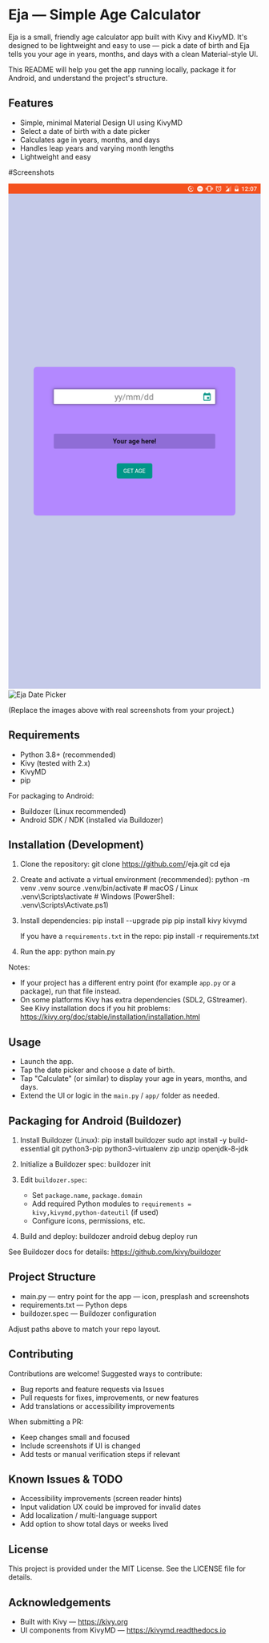 # Eja — Simple Age Calculator

Eja is a small, friendly age calculator app built with Kivy and KivyMD. It's designed to be lightweight and easy to use — pick a date of birth and Eja tells you your age in years, months, and days with a clean Material-style UI.

This README will help you get the app running locally, package it for Android, and understand the project's structure.

## Features

- Simple, minimal Material Design UI using KivyMD
- Select a date of birth with a date picker
- Calculates age in years, months, and days
- Handles leap years and varying month lengths
- Lightweight and easy

#Screenshots

![Eja Main Screen](screenshots/Screenshot_20250820-120725.png)
![Eja Date Picker](docs/screenshot-datepicker.png)

(Replace the images above with real screenshots from your project.)

## Requirements

- Python 3.8+ (recommended)
- Kivy (tested with 2.x)
- KivyMD
- pip

For packaging to Android:
- Buildozer (Linux recommended)
- Android SDK / NDK (installed via Buildozer)

## Installation (Development)

1. Clone the repository:
   git clone https://github.com/<your-username>/eja.git
   cd eja

2. Create and activate a virtual environment (recommended):
   python -m venv .venv
   source .venv/bin/activate  # macOS / Linux
   .venv\Scripts\activate     # Windows (PowerShell: .venv\Scripts\Activate.ps1)

3. Install dependencies:
   pip install --upgrade pip
   pip install kivy kivymd

   If you have a `requirements.txt` in the repo:
   pip install -r requirements.txt

4. Run the app:
   python main.py

Notes:
- If your project has a different entry point (for example `app.py` or a package), run that file instead.
- On some platforms Kivy has extra dependencies (SDL2, GStreamer). See Kivy installation docs if you hit problems: https://kivy.org/doc/stable/installation/installation.html

## Usage

- Launch the app.
- Tap the date picker and choose a date of birth.
- Tap "Calculate" (or similar) to display your age in years, months, and days.
- Extend the UI or logic in the `main.py` / `app/` folder as needed.

## Packaging for Android (Buildozer)

1. Install Buildozer (Linux):
   pip install buildozer
   sudo apt install -y build-essential git python3-pip python3-virtualenv zip unzip openjdk-8-jdk

2. Initialize a Buildozer spec:
   buildozer init

3. Edit `buildozer.spec`:
   - Set `package.name`, `package.domain`
   - Add required Python modules to `requirements = kivy,kivymd,python-dateutil` (if used)
   - Configure icons, permissions, etc.

4. Build and deploy:
   buildozer android debug deploy run

See Buildozer docs for details: https://github.com/kivy/buildozer

## Project Structure 


- main.py — entry point for the app
— icon, presplash and screenshots
- requirements.txt — Python deps 
- buildozer.spec — Buildozer configuration

Adjust paths above to match your repo layout.

## Contributing

Contributions are welcome! Suggested ways to contribute:

- Bug reports and feature requests via Issues
- Pull requests for fixes, improvements, or new features
- Add translations or accessibility improvements

When submitting a PR:
- Keep changes small and focused
- Include screenshots if UI is changed
- Add tests or manual verification steps if relevant

## Known Issues & TODO

- Accessibility improvements (screen reader hints)
- Input validation UX could be improved for invalid dates
- Add localization / multi-language support
- Add option to show total days or weeks lived

## License

This project is provided under the MIT License. See the LICENSE file for details.

## Acknowledgements

- Built with Kivy — https://kivy.org
- UI components from KivyMD — https://kivymd.readthedocs.io
